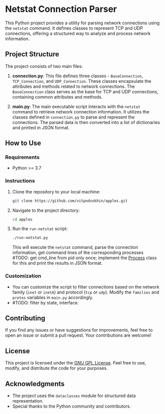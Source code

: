 # Netstat Connection Parser

This Python project provides a utility for parsing network connections using the `netstat` command. It defines classes to represent TCP and UDP connections, offering a structured way to analyze and process network information.

## Project Structure

The project consists of two main files:

1. **connection.py**: This file defines three classes - `BaseConnection`, `TCP_Connection`, and `UDP_Connection`. These classes encapsulate the attributes and methods related to network connections. The `BaseConnection` class serves as the base for TCP and UDP connections, containing common attributes and methods.

2. **main.py**: The main executable script interacts with the `netstat` command to retrieve network connection information. It utilizes the classes defined in `connection.py` to parse and represent the connections. The parsed data is then converted into a list of dictionaries and printed in JSON format.

## How to Use

### Requirements

- Python >= 3.7

### Instructions

1. Clone the repository to your local machine:

   ```bash
   git clone https://github.com/vitpodsokhin/apples.git
   ```

2. Navigate to the project directory:

   ```bash
   cd apples
   ```

3. Run the `run-netstat` script:

   ```bash
   ./run-netstat.py
   ```

   This will execute the `netstat` command, parse the connection information, get command lines of the corresponding processes
   #TODO: get cmd_line from pid only once; implement the [Process](connection.py#L103) class for this
   and print the results in JSON format.

### Customization

- You can customize the script to filter connections based on the network family (`inet` or `inet6`) and protocol (`tcp` or `udp`). Modify the `families` and `protos` variables in `main.py` accordingly.
- #TODO: filter by state, interface.

## Contributing

If you find any issues or have suggestions for improvements, feel free to open an issue or submit a pull request. Your contributions are welcome!

## License

This project is licensed under the [GNU GPL License](LICENSE). Feel free to use, modify, and distribute the code for your purposes.

## Acknowledgments

- The project uses the `dataclasses` module for structured data representation.
- Special thanks to the Python community and contributors.
